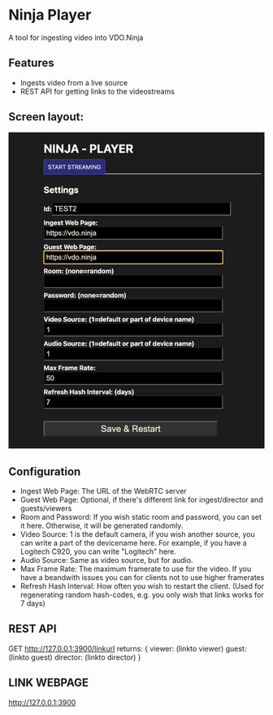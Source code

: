 # Ninja Player
A tool for ingesting video into VDO.Ninja

## Features
* Ingests video from a live source
* REST API for getting links to the videostreams


## Screen layout:
<img src='./docs/screen.png' width='600px' />


## Configuration
- Ingest Web Page: The URL of the WebRTC server
- Guest Web Page: Optional, if there's different link for ingest/director and guests/viewers
- Room and Password: If you wish static room and password, you can set it here. Otherwise, it will be generated randomly.
- Video Source: 1 is the default camera, if you wish another source, you can write a part of the devicename here. For example, if you have a Logitech C920, you can write "Logitech" here.
- Audio Source: Same as video source, but for audio.
- Max Frame Rate: The maximum framerate to use for the video. If you have a beandwith issues you can for clients not to use higher framerates
- Refresh Hash Interval: How often you wish to restart the client. (Used for regenerating random hash-codes, e.g. you only wish that links works for 7 days)


## REST API
GET http://127.0.0.1:3900/linkurl returns:
{
    viewer: (linkto viewer)
    guest: (linkto guest)
    director: (linkto director)
}

## LINK WEBPAGE
http://127.0.0.1:3900



